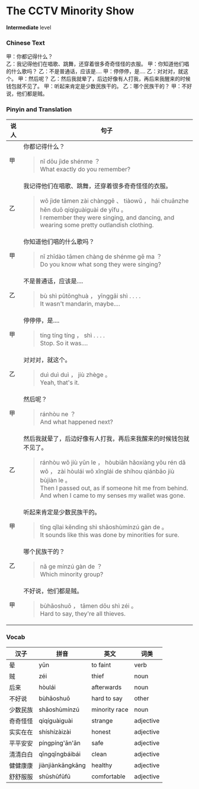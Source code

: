 # The CCTV Minority Show
**Intermediate** level
### Chinese Text
甲：你都记得什么？<br />乙：我记得他们在唱歌、跳舞，还穿着很多奇奇怪怪的衣服。
甲：你知道他们唱的什么歌吗？
乙：不是普通话，应该是....
甲：停停停，是....
乙：对对对，就这个。
甲：然后呢？
乙：然后我就晕了，后边好像有人打我，再后来我醒来的时候钱包就不见了。
甲：听起来肯定是少数民族干的。
乙：哪个民族干的？
甲：不好说，他们都是贼。

### Pinyin and Translation
|说人|句子|
|----|----|
|甲|你都记得什么？<blockquote>nǐ dōu jìde shénme ？<br />What exactly do you remember?</blockquote>|
|乙|我记得他们在唱歌、跳舞，还穿着很多奇奇怪怪的衣服。<blockquote>wǒ jìde tāmen zài chànggē 、 tiàowǔ ， hái chuānzhe hěn duō qíqíguàiguài de yīfu 。<br />I remember they were singing, and dancing, and wearing some pretty outlandish clothing.</blockquote>|
|甲|你知道他们唱的什么歌吗？<blockquote>nǐ zhīdào tāmen chàng de shénme gē ma ？<br />Do you know what song they were singing?</blockquote>|
|乙|不是普通话，应该是....<blockquote>bù shì pǔtōnghuà ， yīnggāi shì . . . .<br />It wasn't mandarin, maybe....</blockquote>|
|甲|停停停，是....<blockquote>tíng tíng tíng ， shì . . . .<br />Stop. So it was....</blockquote>|
|乙|对对对，就这个。<blockquote>duì duì duì ， jiù zhège 。<br />Yeah, that's it.</blockquote>|
|甲|然后呢？<blockquote>ránhòu ne ？<br />And what happened next?</blockquote>|
|乙|然后我就晕了，后边好像有人打我，再后来我醒来的时候钱包就不见了。<blockquote>ránhòu wǒ jiù yūn le ， hòubiān hǎoxiàng yǒu rén dǎ wǒ ， zài hòulái wǒ xǐnglái de shíhou qiánbāo jiù bùjiàn le 。<br />Then I passed out, as if someone hit me from behind. And when I came to my senses my wallet was gone.</blockquote>|
|甲|听起来肯定是少数民族干的。<blockquote>tīng qǐlai kěndìng shì shǎoshùmínzú gàn de 。<br />It sounds like this was done by minorities for sure.</blockquote>|
|乙|哪个民族干的？<blockquote>nǎ ge mínzú gàn de ？<br />Which minority group?</blockquote>|
|甲|不好说，他们都是贼。<blockquote>bùhǎoshuō ， tāmen dōu shì zéi 。<br />Hard to say, they're all thieves.</blockquote>|
### Vocab
|汉子|拼音|英文|词类|
|----|----|----|----|
|晕|yūn|to faint|verb|
|贼|zéi|thief|noun|
|后来|hòulái|afterwards|noun|
|不好说|bùhǎoshuō|hard to say|other|
|少数民族|shǎoshùmínzú|minority race|noun|
|奇奇怪怪|qíqíguàiguài|strange|adjective|
|实实在在|shíshízàizài|honest|adjective|
|平平安安|píngpíng'ān'ān|safe|adjective|
|清清白白|qīngqīngbáibái|clean|adjective|
|健健康康|jiànjiànkāngkāng|healthy|adjective|
|舒舒服服|shūshūfūfū|comfortable|adjective|